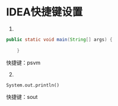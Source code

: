 # IDEA快捷键设置

1.

```java
public static void main(String[] args) {
        
    }
```

快捷键：psvm

2.

```
System.out.println()
```

快捷键：sout
